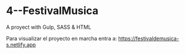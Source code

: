 # 4--FestivalMusica
A proyect with Gulp, SASS &amp; HTML

Para visualizar el proyecto en marcha entra a:
https://festivaldemusica-s.netlify.app
